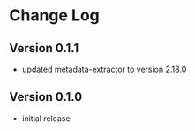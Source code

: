Change Log
==========

Version 0.1.1
-------------
* updated metadata-extractor to version 2.18.0

Version 0.1.0
-------------
* initial release